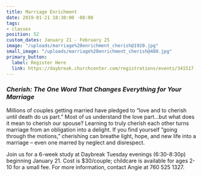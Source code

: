 ```yaml
---
title: Marriage Enrichment
date: 2019-01-21 18:30:00 -08:00
tags:
- classes
position: 52
custom_dates: January 21 - February 25
image: "/uploads/marriage%20enrichment_cherish@1920.jpg"
small_image: "/uploads/marriage%20enrichment_cherish@480.jpg"
primary_button:
  label: Register Here
  link: https://daybreak.churchcenter.com/registrations/events/341517
---
```


### *Cherish: The One Word That Changes Everything for Your Marriage* 
Millions of couples getting married have pledged to “love and to cherish until death do us part.” Most of us understand the love part…but what does it mean to cherish our spouse? Learning to truly cherish each other turns marriage from an obligation into a delight. If you find yourself “going through the motions,” cherishing can breathe light, hope, and new life into a marriage – even one marred by neglect and disrespect.

Join us for a 6-week study at Daybreak Tuesday evenings (6:30-8:30p) beginning January 21. Cost is $30/couple; childcare is available for ages 2-10 for a small fee. For more information, contact Angie at 760 525 1327.